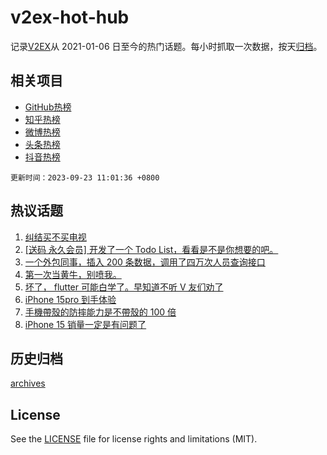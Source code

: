 # v2ex-hot-hub

 记录[V2EX](https://www.v2ex.com/)从 2021-01-06 日至今的热门话题。每小时抓取一次数据，按天[归档](archives)。
 
 ## 相关项目

- [GitHub热榜](https://github.com/it985/github-hot-hub)
- [知乎热榜](https://github.com/it985/zhihu-hot-hub)
- [微博热榜](https://github.com/it985/weibo-hot-hub)
- [头条热榜](https://github.com/it985/toutiao-hot-hub)
- [抖音热榜](https://github.com/it985/douyin-hot-hub)


 `更新时间：2023-09-23 11:01:36 +0800`

## 热议话题

1. [纠结买不买电视](https://www.v2ex.com/t/976133)
1. [[送码 永久会员] 开发了一个 Todo List，看看是不是你想要的吧。](https://www.v2ex.com/t/976150)
1. [一个外包同事，插入 200 条数据，调用了四万次人员查询接口](https://www.v2ex.com/t/976149)
1. [第一次当黄牛，别喷我。](https://www.v2ex.com/t/976124)
1. [坏了， flutter 可能白学了。早知道不听 V 友们劝了](https://www.v2ex.com/t/976134)
1. [iPhone 15pro 到手体验](https://www.v2ex.com/t/976205)
1. [手機帶殼的防摔能力是不帶殼的 100 倍](https://www.v2ex.com/t/976130)
1. [iPhone 15 销量一定是有问题了](https://www.v2ex.com/t/976235)

## 历史归档

[archives](archives)

## License

See the [LICENSE](LICENSE) file for license rights and limitations (MIT).
